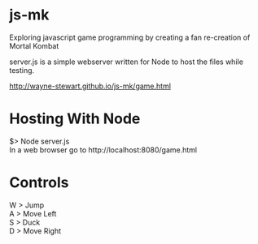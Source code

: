 # js-mk
Exploring javascript game programming by creating a fan re-creation of Mortal Kombat  

server.js is a simple webserver written for Node to host the files while testing.  

http://wayne-stewart.github.io/js-mk/game.html  

# Hosting With Node
$> Node server.js  
In a web browser go to http://localhost:8080/game.html  

# Controls
W > Jump  
A > Move Left  
S > Duck  
D > Move Right  
